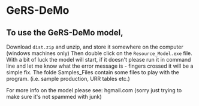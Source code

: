 # GeRS-DeMo

## To use the GeRS-DeMo model, 
Download `dist.zip` and unzip, and store it somewhere on the computer (windows machines only)
Then double click on the `Resource_Model.exe` file. 
With a bit of luck the model will start, if it doesn't please run it in command line
and let me know what the error message is - fingers crossed it will be a simple fix. 
The folde Samples_Files contain some files to play with the program. (i.e. sample production, URR tables etc.)

For more info on the model please see: 
[](https://ogma.newcastle.edu.au/vital/access/manager/Repository/uon:6530)
<my first name><dot>h<dot><my last name>gmail.com
(sorry just trying to make sure it's not spammed with junk)